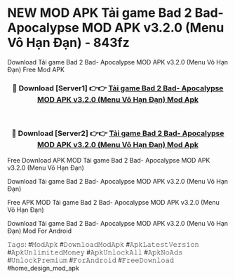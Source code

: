 # NEW MOD APK Tải game Bad 2 Bad- Apocalypse MOD APK v3.2.0 (Menu Vô Hạn Đạn) - 843fz
Download Tải game Bad 2 Bad- Apocalypse MOD APK v3.2.0 (Menu Vô Hạn Đạn) Free Mod APK

<div align="center">
<h3>🔴 Download [Server1] 👉👉 <a href="https://apk-comot.site?title=Tải_game_Bad_2_Bad-_Apocalypse_MOD_APK_v3.2.0_(Menu_Vô_Hạn_Đạn)">Tải game Bad 2 Bad- Apocalypse MOD APK v3.2.0 (Menu Vô Hạn Đạn) Mod Apk</a></h3><br>

<h3>🔴 Download [Server2] 👉👉 <a href="https://apk-comot.site?title=Tải_game_Bad_2_Bad-_Apocalypse_MOD_APK_v3.2.0_(Menu_Vô_Hạn_Đạn)">Tải game Bad 2 Bad- Apocalypse MOD APK v3.2.0 (Menu Vô Hạn Đạn) Mod Apk</a></h3>
</div>


Free Download APK MOD Tải game Bad 2 Bad- Apocalypse MOD APK v3.2.0 (Menu Vô Hạn Đạn)

Download Tải game Bad 2 Bad- Apocalypse MOD APK v3.2.0 (Menu Vô Hạn Đạn) 

Free APK MOD Tải game Bad 2 Bad- Apocalypse MOD APK v3.2.0 (Menu Vô Hạn Đạn) 

Download Tải game Bad 2 Bad- Apocalypse MOD APK v3.2.0 (Menu Vô Hạn Đạn) Mod For Android

𝚃𝚊𝚐𝚜: #𝙼𝚘𝚍𝙰𝚙𝚔 #𝙳𝚘𝚠𝚗𝚕𝚘𝚊𝚍𝙼𝚘𝚍𝙰𝚙𝚔 #𝙰𝚙𝚔𝙻𝚊𝚝𝚎𝚜𝚝𝚅𝚎𝚛𝚜𝚒𝚘𝚗 #𝙰𝚙𝚔𝚄𝚗𝚕𝚒𝚖𝚒𝚝𝚎𝚍𝙼𝚘𝚗𝚎𝚢 #𝙰𝚙𝚔𝚄𝚗𝚕𝚘𝚌𝚔𝙰𝚕𝚕 #𝙰𝚙𝚔𝙽𝚘𝙰𝚍𝚜 #𝚄𝚗𝚕𝚘𝚌𝚔𝙿𝚛𝚎𝚖𝚒𝚞𝚖 #𝙵𝚘𝚛𝙰𝚗𝚍𝚛𝚘𝚒𝚍 #𝙵𝚛𝚎𝚎𝙳𝚘𝚠𝚗𝚕𝚘𝚊𝚍 #home_design_mod_apk